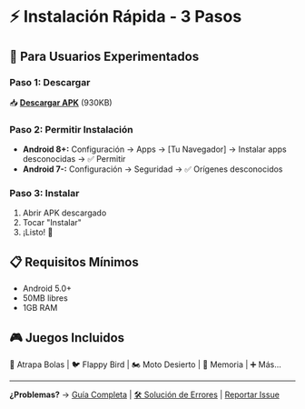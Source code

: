 # ⚡ Instalación Rápida - 3 Pasos

## 🚀 Para Usuarios Experimentados

### Paso 1: Descargar
📥 **[Descargar APK](../releases/latest/Bruno%20y%20Vega-unsigned.apk)** (930KB)

### Paso 2: Permitir Instalación
- **Android 8+:** Configuración → Apps → [Tu Navegador] → Instalar apps desconocidas → ✅ Permitir
- **Android 7-:** Configuración → Seguridad → ✅ Orígenes desconocidos

### Paso 3: Instalar
1. Abrir APK descargado
2. Tocar "Instalar"
3. ¡Listo! 🎉

## 📋 Requisitos Mínimos
- Android 5.0+
- 50MB libres
- 1GB RAM

## 🎮 Juegos Incluidos
🏀 Atrapa Bolas | 🐦 Flappy Bird | 🏍️ Moto Desierto | 🧠 Memoria | ➕ Más...

---
**¿Problemas?** → [Guía Completa](INSTALACION_COMPLETA.md) | [🛠️ Solución de Errores](SOLUCION_ERRORES.md) | [Reportar Issue](https://github.com/ChechuJA/mi-apk/issues)